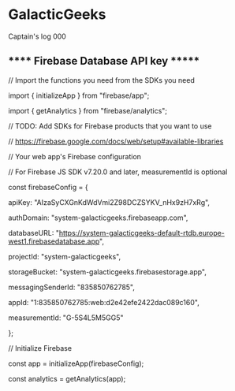 # GalacticGeeks
Captain's log 000



**** Firebase Database API key *****
-------------------------------------------------------------------------------------------------------------------
// Import the functions you need from the SDKs you need

import { initializeApp } from "firebase/app";

import { getAnalytics } from "firebase/analytics";

// TODO: Add SDKs for Firebase products that you want to use

// https://firebase.google.com/docs/web/setup#available-libraries

// Your web app's Firebase configuration

// For Firebase JS SDK v7.20.0 and later, measurementId is optional

const firebaseConfig = {

  apiKey: "AIzaSyCXGnKdWdVmi2Z98DCZSYKV_nHx9zH7xRg",
  
  authDomain: "system-galacticgeeks.firebaseapp.com",
  
  databaseURL: "https://system-galacticgeeks-default-rtdb.europe-west1.firebasedatabase.app",
  
  projectId: "system-galacticgeeks",
  
  storageBucket: "system-galacticgeeks.firebasestorage.app",
  
  messagingSenderId: "835850762785",
  
  appId: "1:835850762785:web:d2e42efe2422dac089c160",
  
  measurementId: "G-5S4L5M5GG5"
  
};


// Initialize Firebase

const app = initializeApp(firebaseConfig);

const analytics = getAnalytics(app);
